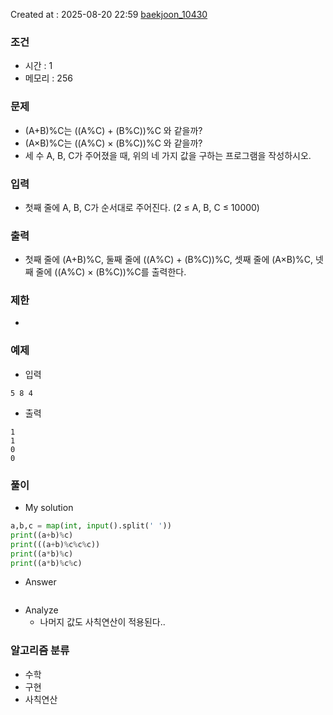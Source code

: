Created at : 2025-08-20 22:59
[baekjoon_10430](https://www.acmicpc.net/problem/10430)
### 조건
- 시간 : 1
- 메모리 : 256
### 문제
- (A+B)%C는 ((A%C) + (B%C))%C 와 같을까?
- (A×B)%C는 ((A%C) × (B%C))%C 와 같을까?
- 세 수 A, B, C가 주어졌을 때, 위의 네 가지 값을 구하는 프로그램을 작성하시오.
### 입력
- 첫째 줄에 A, B, C가 순서대로 주어진다. (2 ≤ A, B, C ≤ 10000)
### 출력
- 첫째 줄에 (A+B)%C, 둘째 줄에 ((A%C) + (B%C))%C, 셋째 줄에 (A×B)%C, 넷째 줄에 ((A%C) × (B%C))%C를 출력한다.
### 제한
- 
### 예제
- 입력
```
5 8 4
```
- 출력
```
1
1
0
0
``` 

### 풀이
- My solution
```python
a,b,c = map(int, input().split(' '))
print((a+b)%c)
print(((a+b)%c%c%c))
print((a*b)%c)
print((a*b)%c%c)
```

- Answer
```python

```

- Analyze
	- 나머지 값도 사칙연산이 적용된다..
### 알고리즘 분류
- 수학
- 구현
- 사칙연산